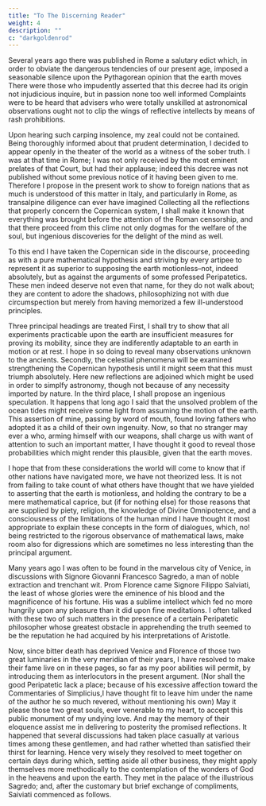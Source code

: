```yaml
---
title: "To The Discerning Reader"
weight: 4
description: ""
c: "darkgoldenrod"
---
```



<!-- The open-minded and lettered Sagredo in Galileo's dialogue was a close friend of the scientist.

Salviati represents the views of Galileo himself. Simplicio, the philosopher, is a fictitious straw man. -->

Several years ago there was published in Rome a salutary edict which, in order to obviate the
dangerous tendencies of our present age, imposed a seasonable silence upon the Pythagorean
opinion that the earth moves There were those who impudently asserted that this decree had its
origin not injudicious inquire, but in passion none too well informed Complaints were to be
heard that advisers who were totally unskilled at astronomical observations ought not to clip
the wings of reflective intellects by means of rash prohibitions.

Upon hearing such carping insolence, my zeal could not be contained. Being thoroughly
informed about that prudent determination, I decided to appear openly in the theater of the
world as a witness of the sober truth. I was at that time in Rome; I was not only received by
the most eminent prelates of that Court, but had their applause; indeed this decree was not
published without some previous notice of it having been given to me. Therefore I propose in
the present work to show to foreign nations that as much is understood of this matter in Italy,
and particularly in Rome, as transalpine diligence can ever have imagined Collecting all the
reflections that properly concern the Copernican system, I shall make it known that everything
was brought before the attention of the Roman censorship, and that there proceed from this
clime not only dogmas for the welfare of the soul, but ingenious discoveries for the delight of
the mind as well.

To this end I have taken the Copernican side in the discourse, proceeding as with a pure
mathematical hypothesis and striving by every artipee to represent it as superior to supposing
the earth motionless–not, indeed absolutely, but as against the arguments of some professed
Peripatetics. These men indeed deserve not even that name, for they do not walk about; they
are content to adore the shadows, philosophizing not with due circumspection but merely from
having memorized a few ill-understood principles.

Three principal headings are treated First, I shall try to show that all experiments practicable
upon the earth are insufficient measures for proving its mobility, since they are indiferently
adaptable to an earth in motion or at rest. I hope in so doing to reveal many observations
unknown to the ancients. Secondly, the celestial phenomena will be examined strengthening
the Copernican hypothesis until it might seem that this must triumph absolutely. Here new
reflections are adjoined which might be used in order to simplfy astronomy, though not
because of any necessity imported by nature. In the third place, I shall propose an ingenious
speculation. It happens that long ago I said that the unsolved problem of the ocean tides might
receive some light from assuming the motion of the earth. This assertion of mine, passing by
word of mouth, found loving fathers who adopted it as a child of their own ingenuity. Now, so
that no stranger may ever a who, arming himself with our weapons, shall charge us with want
of attention to such an important matter, I have thought it good to reveal those probabilities
which might render this plausible, given that the earth moves.

I hope that from these considerations the world will come to know that if other nations have
navigated more, we have not theorized less. It is not from failing to take count of what others
have thought that we have yielded to asserting that the earth is motionless, and holding the
contrary to be a mere mathematical caprice, but (if for nothing else) for those reasons that are
supplied by piety, religion, the knowledge of Divine Omnipotence, and a consciousness of the
limitations of the human mind I have thought it most appropriate to explain these concepts in
the form of dialogues, which, no! being restricted to the rigorous observance of mathematical
laws, make room also for digressions which are sometimes no less interesting than the
principal argument.

Many years ago I was often to be found in the marvelous city of Venice, in discussions with
Signore Giovanni Francesco Sagredo, a man of noble extraction and trenchant wit. Prom
Florence came Signore Filippo Salviati, the least of whose glories were the eminence of his
blood and the magnificence of his fortune. His was a sublime intellect which fed no more
hungrily upon any pleasure than it did upon fine meditations. I often talked with these two of
such matters in the presence of a certain Peripatetic philosopher whose greatest obstacle in
apprehending the truth seemed to be the reputation he had acquired by his interpretations of
Aristotle.

Now, since bitter death has deprived Venice and Florence of those two great luminaries in the
very meridian of their years, I have resolved to make their fame live on in these pages, so far
as my poor abilities will permit, by introducing them as interlocutors in the present argument.
(Nor shall the good Peripatetic lack a place; because of his excessive affection toward the
Commentaries of Simplicius,I have thought fit to leave him under the name of the author he so
much revered, without mentioning his own) May it please those two great souls, ever venerable
to my heart, to accept this public monument of my undying love. And may the memory of their
eloquence assist me in delivering to posterity the promised reflections.
It happened that several discussions had taken place casually at various times among these
gentlemen, and had rather whetted than satisfied their thirst for learning. Hence very wisely
they resolved to meet together on certain days during which, setting aside all other business,
they might apply themselves more methodically to the contemplation of the wonders of God in
the heavens and upon the earth. They met in the palace of the illustrious Sagredo; and, after
the customary but brief exchange of compliments, Saiviati commenced as follows.
